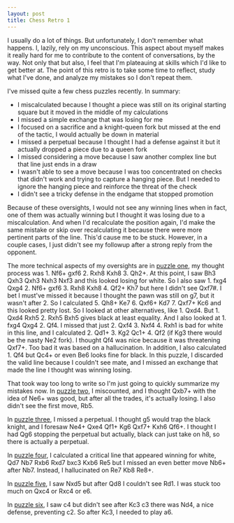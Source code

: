 ```yaml
---
layout: post
title: Chess Retro 1
---
```


I usually do a lot of things. But unfortunately, I don't remember what happens. I, lazily, rely on my unconscious. This aspect about myself makes it really hard for me to contribute to the content of conversations, by the way. Not only that but also, I feel that I'm plateauing at skills which I'd like to get better at. The point of this retro is to take some time to reflect, study what I've done, and analyze my mistakes so I don't repeat them.

I've missed quite a few chess puzzles recently. In summary:
- I miscalculated because I thought a piece was still on its original starting square but it moved in the middle of my calculations
- I missed a simple exchange that was losing for me
- I focused on a sacrifice and a knight-queen fork but missed at the end of the tactic, I would actually be down in material
- I missed a perpetual because I thought I had a defense against it but it actually dropped a piece due to a queen fork
- I missed considering a move because I saw another complex line but that line just ends in a draw
- I wasn't able to see a move because I was too concentrated on checks that didn't work and trying to capture a hanging piece. But I needed to ignore the hanging piece and reinforce the threat of the check
- I didn't see a tricky defense in the endgame that stopped promotion

Because of these oversights, I would not see any winning lines when in fact, one of them was actually winning but I thought it was losing due to a miscalculation. And when I'd recalculate the position again, I'd make the same mistake or skip over recalculating it because there were more pertinent parts of the line. This'd cause me to be stuck. However, in a couple cases, I just didn't see my followup after a strong reply from the opponent.

The more technical aspects of my oversights are in [puzzle one](https://chesstempo.com/chess-problems/106589), my thought process was 1. Nf6+ gxf6 2. Rxh8 Kxh8 3. Qh2+. At this point, I saw Bh3 Qxh3 Qxh3 Nxh3 Nxf3 and this looked losing for white. So I also saw 1. fxg4 Qxg4 2. Nf6+ gxf6 3. Rxh8 Kxh8 4. Qf2+ Kh7 but here I didn't see Qxf7#. I bet I must've missed it because I thought the pawn was still on g7, but it wasn't after 2. So I calculated 5. Qh8+ Ke7 6. Qxf6+ Kd7 7. Qxf7+ Kc6 and this looked pretty lost. So I looked at other alternatives, like 1. Qxd4. But 1. Qxd4 Rxh5 2. Rxh5 Bxh5 gives black at least equality. And I also looked at 1. fxg4 Qxg4 2. Qf4. I missed that just 2. Qxf4 3. Nxf4 4. Rxh1 is bad for white in this line, and I calculated 2. Qd1+ 3. Kg2 Qc1+ 4. Qf2 (if Kg3 there would be the nasty Ne2 fork). I thought Qf4 was nice because it was threatening Qxf7+. Too bad it was based on a hallucination. In addition, I also calculated 1. Qf4 but Qc4+ or even Be6 looks fine for black. In this puzzle, I discarded the valid line because I couldn't see mate, and I missed an exchange that made the line I thought was winning losing.

That took way too long to write so I'm just going to quickly summarize my mistakes now. In [puzzle two](https://chesstempo.com/chess-problems/61408), I miscounted, and I thought Qxb7+ with the idea of Ne6+ was good, but after all the trades, it's actually losing. I also didn't see the first move, Rb5.

In [puzzle three](https://chesstempo.com/chess-problems/150650), I missed a perpetual. I thought g5 would trap the black knight, and I foresaw Ne4+ Qxe4 Qf1+ Kg6 Qxf7+ Kxh6 Qf6+. I thought I had Qg6 stopping the perpetual but actually, black can just take on h8, so there is actually a perpetual.

In [puzzle four](https://chesstempo.com/chess-problems/208556000), I calculated a critical line that appeared winning for white, Qd7 Nb7 Rxb6 Rxd7 bxc3 Kxb6 Re5 but I missed an even better move Nb6+ after Nb7. Instead, I hallucinated on Re7 Kb8 Re8+. 

In [puzzle five](https://chesstempo.com/chess-problems/106707), I saw Nxd5 but after Qd8 I couldn't see Rd1. I was stuck too much on Qxc4 or Rxc4 or e6.

In [puzzle six](https://chesstempo.com/chess-problems/91100), I saw c4 but didn't see after Kc3 c3 there was Nd4, a nice defense, preventing c2. So after Kc3, I needed to play a6. 